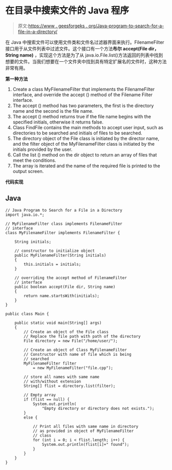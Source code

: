 # 在目录中搜索文件的 Java 程序

> 原文:[https://www . geesforgeks . org/Java-program-to-search-for-a-file-in-a-directory/](https://www.geeksforgeeks.org/java-program-to-search-for-a-file-in-a-directory/)

在 Java 中搜索文件可以使用文件类和文件名过滤器界面来执行。FilenameFilter 接口用于从文件列表中过滤文件。这个接口有一个方法**布尔 accept(File dir，String name)** ，实现这个方法是为了从 java.io.File.list()方法返回的列表中找到想要的文件。当我们想要在一个文件夹中找到具有特定扩展名的文件时，这种方法非常有用。

**第一种方法**

1.  Create a class MyFilenameFilter that implements the FilenameFilter interface, and override the accept () method of the Filename Filter interface.
2.  The accept () method has two parameters, the first is the directory name and the second is the file name.
3.  The accept () method returns true if the file name begins with the specified initials, otherwise it returns false.
4.  Class FindFile contains the main methods to accept user input, such as directories to be searched and initials of files to be searched.
5.  The directory object of the File class is initiated by the director name, and the filter object of the MyFilenameFilter class is initiated by the initials provided by the user.
6.  Call the list () method on the dir object to return an array of files that meet the conditions.
7.  The array is iterated and the name of the required file is printed to the output screen.

**代码实现**

## Java

```
// Java Program to Search for a File in a Directory
import java.io.*;

// MyFilenameFilter class implements FilenameFilter
// interface
class MyFilenameFilter implements FilenameFilter {

    String initials;

    // constructor to initialize object
    public MyFilenameFilter(String initials)
    {
        this.initials = initials;
    }

    // overriding the accept method of FilenameFilter
    // interface
    public boolean accept(File dir, String name)
    {
        return name.startsWith(initials);
    }
}

public class Main {

    public static void main(String[] args)
    {
        // Create an object of the File class
        // Replace the file path with path of the directory
        File directory = new File("/home/user/");

        // Create an object of Class MyFilenameFilter
        // Constructor with name of file which is being
        // searched
        MyFilenameFilter filter
            = new MyFilenameFilter("file.cpp");

        // store all names with same name 
        // with/without extension
        String[] flist = directory.list(filter);

        // Empty array
        if (flist == null) {
            System.out.println(
                "Empty directory or directory does not exists.");
        }
        else {

            // Print all files with same name in directory
            // as provided in object of MyFilenameFilter
            // class
            for (int i = 0; i < flist.length; i++) {
                System.out.println(flist[i]+" found");
            }
        }
    }
}
```